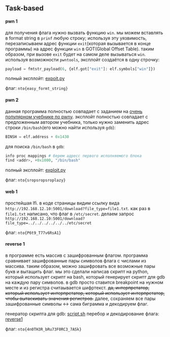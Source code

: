 ## Task-based

#### pwn 1
для получения флага нужно вызвать функцию `win`. мы можем вставлять в format string в `prinf` любую строку; используя эту уязвимость, перезаписываем адрес функции `exit`(которая вызывается в конце программы) на адрес функции `win` в GOT(Global Offset Table). таким образом, при вызове `exit` будет на самом деле вызываться `win`. используя возможности `pwntools`, эксплойт создаётся в одну строчку:
```python
payload = fmtstr_payload(6, {elf.got["exit"]: elf.symbols["win"]})
```

полный эксплойт: [expoit.py](pwn1/exploit.py)

флаг: `nto{easy_formt_string}`


#### pwn 2
данная программа полностью совпадает с заданием на [очень популярном учебнике по pwnу](https://ir0nstone.gitbook.io/notes/types/stack/syscalls/sigreturn-oriented-programming-srop/using-srop). эксплойт полностью совпадает с предложенным автором учебника, только нужно заменить адрес строки `/bin/bash`(его можно найти используя `gdb`):
```python
BINSH = elf.address + 0x1430
```

для поиска `/bin/bash` в `gdb`:
```python
info proc mappings # берем адресс первого исполняемого блока
find <addr>, +0x1000, "/bin/bash"
```

полный эксплойт: [exploit.py](pwn2/exploit.py)

флаг: `nto{sropsropsroplazy}`


#### web 1
простейшая lfi. в коде страницы видим ссылку вида `http://192.168.12.10:5001/download?file_type=file1.txt`. как раз в `file1.txt` написано, что флаг в `/etc/secret`. делаем запрос `http://192.168.12.10:5001/download?file_type=../../../../../../etc/secret`

флаг: `nto{P6t9_T77v6RsA1}`


#### reverse 1
в программе есть массив с зашифрованным флагом. программа сравнивает зашифрованные пары символов флага с числами из массива. таким образом, можно зашифровать все возможные пары букв и вытащить флаг. мы это сделали написав скрипт на python, который использует скрипт на bash, который генерирует скрипт для gdb на каждую пару символов. в gdb просто ставится breakpoint на нужном месте и из регистра считаывается шифртекст. ~~да, интерпретатор, который использует интерпретатор, который использует интерпретатор, чтобы вытаскивать значения регистров.~~ далее, сохраняем все пары зашифрованные символы <-> сама биграмма и декодируем флаг.

генератор скрипта для gdb: [script.sh](reverse1/script.sh)
перебор и декодирование флага: [reverse1](reverse1/solve.py)

флаг: `nto{4n0TH3R_bRu73F0RC3_7ASk}`
